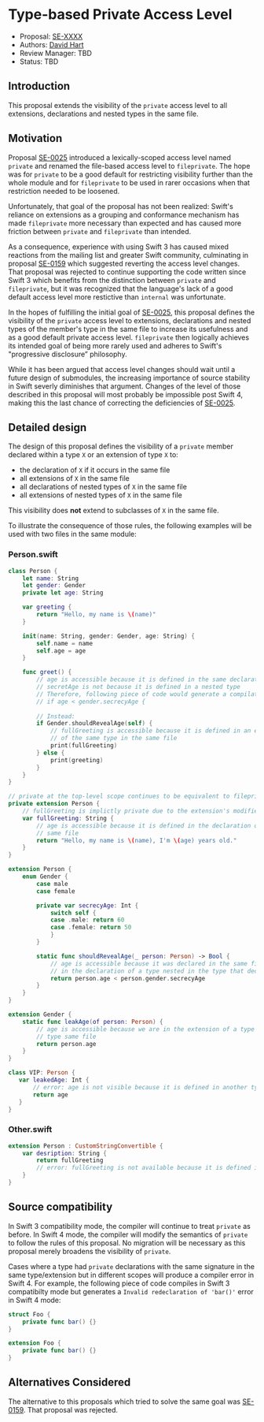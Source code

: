 # Type-based Private Access Level

* Proposal: [SE-XXXX](XXXX-typed-based-private.md)
* Authors: [David Hart](http://github.com/hartbit)
* Review Manager: TBD
* Status: TBD

## Introduction

This proposal extends the visibility of the `private` access level to all extensions, declarations and nested types in the same file.

## Motivation

Proposal [SE-0025](0025-scoped-access-level.md) introduced a lexically-scoped access level named `private` and renamed the file-based access level to `fileprivate`. The hope was for `private` to be a good default for restricting visibility further than the whole module and for `fileprivate` to be used in rarer occasions when that restriction needed to be loosened.

Unfortunately, that goal of the proposal has not been realized: Swift's reliance on extensions as a grouping and conformance mechanism has made `fileprivate` more necessary than expected and has caused more friction between `private` and `fileprivate` than intended.

As a consequence, experience with using Swift 3 has caused mixed reactions from the mailing list and greater Swift community, culminating in proposal [SE-0159](0159-fix-private-access-levels.md) which suggested reverting the access level changes. That proposal was rejected to continue supporting the code written since Swift 3 which benefits from the distinction between `private` and `fileprivate`, but it was recognized that the language's lack of a good default access level more restictive than `internal` was unfortunate.

In the hopes of fulfilling the initial goal of [SE-0025](0025-scoped-access-level.md), this proposal defines the visibility of the `private` access level to extensions, declarations and nested types of the member's type in the same file to increase its usefulness and as a good default private access level. `fileprivate` then logically achieves its intended goal of being more rarely used and adheres to Swift's "progressive disclosure” philosophy.

While it has been argued that access level changes should wait until a future design of submodules, the increasing importance of source stability in Swift severly diminishes that argument. Changes of the level of those described in this proposal will most probably be impossible post Swift 4, making this the last chance of correcting the deficiencies of [SE-0025](0025-scoped-access-level.md).

## Detailed design

The design of this proposal defines the visibility of a `private` member declared within a type `X` or an extension of type `X` to:

* the declaration of `X` if it occurs in the same file
* all extensions of `X` in the same file
* all declarations of nested types of `X` in the same file
* all extensions of nested types of `X` in the same file

This visibility does **not** extend to subclasses of `X` in the same file.

To illustrate the consequence of those rules, the following examples will be used with two files in the same module:

### Person.swift

```swift
class Person {
    let name: String
    let gender: Gender
    private let age: String

    var greeting {
        return "Hello, my name is \(name)"
    }

    init(name: String, gender: Gender, age: String) {
        self.name = name
        self.age = age
    }

    func greet() {
        // age is accessible because it is defined in the same declaration
        // secretAge is not because it is defined in a nested type
        // Therefore, following piece of code would generate a compilation error:
        // if age < gender.secrecyAge {
        
        // Instead:
        if Gender.shouldRevealAge(self) {
            // fullGreeting is accessible because it is defined in an extension
            // of the same type in the same file
            print(fullGreeting)
        } else {
            print(greeting)
        }
    }
}

// private at the top-level scope continues to be equivalent to fileprivate
private extension Person {
    // fullGreeting is implictly private due to the extension's modifier
    var fullGreeting: String {
        // age is accessible because it is defined in the declaration of the extension's type in the
        // same file
        return "Hello, my name is \(name), I'm \(age) years old."
    }
}

extension Person {
    enum Gender {
        case male
        case female

        private var secrecyAge: Int {
            switch self {
            case .male: return 60
            case .female: return 50
            }
        }

        static func shouldRevealAge(_ person: Person) -> Bool {
            // age is accessible because it was declared in the same file and we are
            // in the declaration of a type nested in the type that declared age
            return person.age < person.gender.secrecyAge
        }
    }
}

extension Gender {
    static func leakAge(of person: Person) {
        // age is accessible because we are in the extension of a type nested in the
        // type same file
        return person.age
    }
}

class VIP: Person {
   var leakedAge: Int {
       // error: age is not visible because it is defined in another type
       return age
   }
}
```

### Other.swift

```swift
extension Person : CustomStringConvertible {
    var desription: String {
        return fullGreeting
        // error: fullGreeting is not available because it is defined in another file
    }
}
```

## Source compatibility

In Swift 3 compatibility mode, the compiler will continue to treat `private` as before. In Swift 4 mode, the compiler will modify the semantics of `private` to follow the rules of this proposal. No migration will be necessary as this proposal merely broadens the visibility of `private`.

Cases where a type had `private` declarations with the same signature in the same type/extension but in different scopes will produce a compiler error in Swift 4. For example, the following piece of code compiles in Swift 3 compatibilty mode but generates a `Invalid redeclaration of 'bar()'` error in Swift 4 mode:

```swift
struct Foo {
    private func bar() {}
}

extension Foo {
    private func bar() {}
}
```

## Alternatives Considered

The alternative to this proposals which tried to solve the same goal was [SE-0159](0159-fix-private-access-levels.md). That proposal was rejected.
